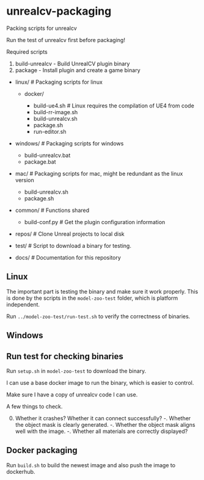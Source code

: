 # unrealcv-packaging
Packing scripts for unrealcv

Run the test of unrealcv first before packaging!

Required scripts
1. build-unrealcv - Build UnrealCV plugin binary
2. package - Install plugin and create a game binary

- linux/                # Packaging scripts for linux

    - docker/

        - build-ue4.sh      # Linux requires the compilation of UE4 from code
        - build-rr-image.sh
        - build-unrealcv.sh
        - package.sh
        - run-editor.sh

- windows/              # Packaging scripts for windows

    - build-unrealcv.bat
    - package.bat

- mac/                  # Packaging scripts for mac, might be redundant as the linux version

    - build-unrealcv.sh
    - package.sh

- common/               # Functions shared

    - build-conf.py       # Get the plugin configuration information

- repos/                # Clone Unreal projects to local disk

- test/                 # Script to download a binary for testing.

- docs/                 # Documentation for this repository

## Linux

The important part is testing the binary and make sure it work properly. This is done by the scripts in the `model-zoo-test` folder, which is platform independent.

Run `../model-zoo-test/run-test.sh` to verify the correctness of binaries.

## Windows


## Run test for checking binaries

Run `setup.sh` in `model-zoo-test` to download the binary.

I can use a base docker image to run the binary, which is easier to control.

Make sure I have a copy of unrealcv code I can use.

A few things to check.

0. Whether it crashes? Whether it can connect successfully?
-. Whether the object mask is clearly generated.
-. Whether the object mask aligns well with the image.
-. Whether all materials are correctly displayed?


## Docker packaging

Run `build.sh` to build the newest image and also push the image to dockerhub.
